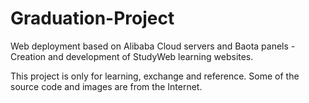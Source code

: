 # Graduation-Project
Web deployment based on Alibaba Cloud servers and Baota panels - Creation and development of StudyWeb learning websites.

This project is only for learning, exchange and reference. Some of the source code and images are from the Internet.
